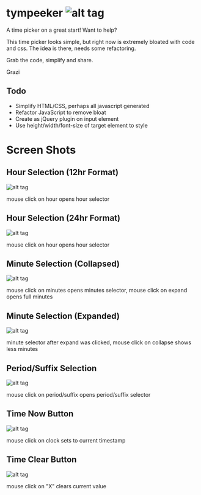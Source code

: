 tympeeker ![alt tag](https://raw.github.com/eligeske/tympeeker/master/examples/example-start.jpg)
=========

A time picker on a great start! Want to help?

This time picker looks simple, but right now is extremely bloated with code and css. The idea is there, needs some refactoring.

Grab the code, simplify and share. 

Grazi 


Todo
---------
* Simplify HTML/CSS, perhaps all javascript generated
* Refactor JavaScript to remove bloat
* Create as jQuery plugin on input element
* Use height/width/font-size of target element to style

Screen Shots
=========
Hour Selection (12hr Format)
---------
![alt tag](https://raw.github.com/eligeske/tympeeker/master/examples/example-hour-12.jpg)

mouse click on hour opens hour selector

Hour Selection (24hr Format)
---------
![alt tag](https://raw.github.com/eligeske/tympeeker/master/examples/example-hour-24.jpg)

mouse click on hour opens hour selector

Minute Selection (Collapsed)
---------
![alt tag](https://raw.github.com/eligeske/tympeeker/master/examples/example-minutes-small.jpg)

mouse click on minutes opens minutes selector, mouse click on expand opens full minutes

Minute Selection (Expanded)
---------
![alt tag](https://raw.github.com/eligeske/tympeeker/master/examples/example-minutes-large.jpg)

minute selector after expand was clicked, mouse click on collapse shows less minutes

Period/Suffix Selection
---------
![alt tag](https://raw.github.com/eligeske/tympeeker/master/examples/example-period.jpg)

mouse click on period/suffix opens period/suffix selector

Time Now Button
---------
![alt tag](https://raw.github.com/eligeske/tympeeker/master/examples/example-timestamp.jpg)

mouse click on clock sets to current timestamp

Time Clear Button
---------
![alt tag](https://raw.github.com/eligeske/tympeeker/master/examples/example-clear.jpg)

mouse click on "X" clears current value